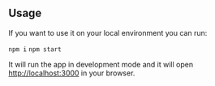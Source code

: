 ## Usage

If you want to use it on your local environment you can run:

`npm i`
`npm start`

It will run the app in development mode and it will open [http://localhost:3000](http://localhost:3000) in your browser.
